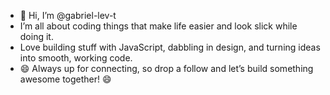 - 👋 Hi, I’m @gabriel-lev-t
-    I’m all about coding things that make life easier and look slick while doing it.
-    Love building stuff with JavaScript, dabbling in design, and turning ideas into smooth, working code.
- 😄 Always up for connecting, so drop a follow and let’s build something awesome together! 😄

